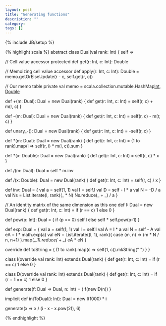 ```yaml
---
layout: post
title: "Generating functions"
description: ""
category: 
tags: []
---
```

{% include JB/setup %}

{% highlight scala %}
abstract class Dual(val rank: Int) {
  self =>

  // Cell value accessor
  protected def get(r: Int, c: Int): Double

  // Memoizing cell value accessor
  def apply(r: Int, c: Int): Double = memo.getOrElseUpdate(r - c, self.get(r, c))

  // Our memo table
  private val memo = scala.collection.mutable.HashMap[Int, Double]()

  def +(m: Dual): Dual = new Dual(rank) {
    def get(r: Int, c: Int) = self(r, c) + m(r, c)
  }

  def -(m: Dual): Dual = new Dual(rank) {
    def get(r: Int, c: Int) = self(r, c) - m(r, c)
  }

  def unary_-(): Dual = new Dual(rank) {
    def get(r: Int, c: Int) = -self(r, c)
  }

  def *(m: Dual): Dual = new Dual(rank) {
    def get(r: Int, c: Int) = (1 to rank).map(i => self(r, i) * m(i, c)).sum
  }

  def *(x: Double): Dual = new Dual(rank) {
    def get(r: Int, c: Int) = self(r, c) * x
  }

  def /(m: Dual): Dual = self * m.inv

  def /(x: Double): Dual = new Dual(rank) {
    def get(r: Int, c: Int) = self(r, c) / x
  }

  def inv: Dual = {
    val a = self(1, 1)
    val I = self.I
    val D = self - I * a
    val N = -D / a
    val Ns = List.iterate(I, rank)(_ * N)
    Ns.reduce(_ + _) / a
  }

  // An identity matrix of the same dimension as this one
  def I: Dual = new Dual(rank) {
    def get(r: Int, c: Int) = if (r == c) 1 else 0
  }

  def pow(p: Int): Dual = {
    if (p == 0) self.I
    else self * self.pow(p-1)
  }

  def exp: Dual = {
    val a = self(1, 1)
    val I = self.I
    val A = I * a
    val N = self - A
    val eA = I * math.exp(a)
    val eN = List.iterate((I, 1), rank){ case (m, n) => (m * N / n, n+1) }.map(_._1).reduce(_ + _)
    eA * eN
  }

  override def toString = {
    (1 to rank).map(c => self(1, c)).mkString(" ")
  }
}

class I(override val rank: Int) extends Dual(rank) {
  def get(r: Int, c: Int) = if (r == c) 1 else 0
}

class D(override val rank: Int) extends Dual(rank) {
  def get(r: Int, c: Int) = if (r + 1 == c) 1 else 0
}

def generate(f: Dual => Dual, n: Int) = {
  f(new D(n))
}

implicit def intToDual(i: Int): Dual = new I(1000) * i

generate(x => x / (i - x - x.pow(2)), 6)

{% endhighlight %}


